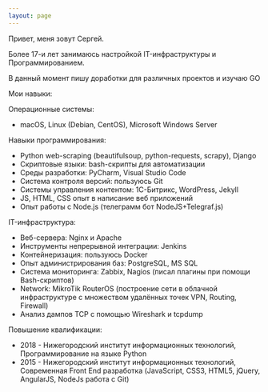 ```yaml
---
layout: page
---
```

Привет, меня зовут Сергей.

Более 17-и лет занимаюсь настройкой IT-инфраструктуры и Программированием.

В данный момент пишу доработки для различных проектов и изучаю GO

Мои навыки:

Операционные системы: 
- macOS, Linux (Debian, CentOS), Microsoft Windows Server

Навыки программирования:

- Python web-scraping (beautifulsoup, python-requests, scrapy), Django
- Скриптовые языки: bash-скрипты для автоматизации
- Среды разработки: PyCharm, Visual Studio Code
- Система контроля версий: пользуюсь Git
- Системы управления контентом: 1C-Битрикс, WordPress, Jekyll
- JS, HTML, CSS опыт в написание веб приложений
- Опыт работы с Node.js (телеграмм бот NodeJS+Telegraf.js)

IT-инфраструктура:

- Веб-сервера: Nginx и Apache
- Инструменты непрерывной интеграции: Jenkins
- Контейнеризация: пользуюсь Docker
- Опыт администрирования баз: PostgreSQL, MS SQL
- Система мониторинга: Zabbix, Nagios (писал плагины при помощи Bash-скриптов)
- Network: MikroTik RouterOS (построение сети в облачной инфраструктуре с множеством удалённых точек VPN, Routing, Firewall)
- Анализ дампов TCP с помощью Wireshark и tcpdump

Повышение квалификации:

- 2018 - Нижегородский институт информационных технологий, Программирование на языке Python
- 2015 - Нижегородский институт информационных технологий, Современная Front End разработка (JavaScript, CSS3, HTML5, jQuery, AngularJS, NodeJs работа с Git)
